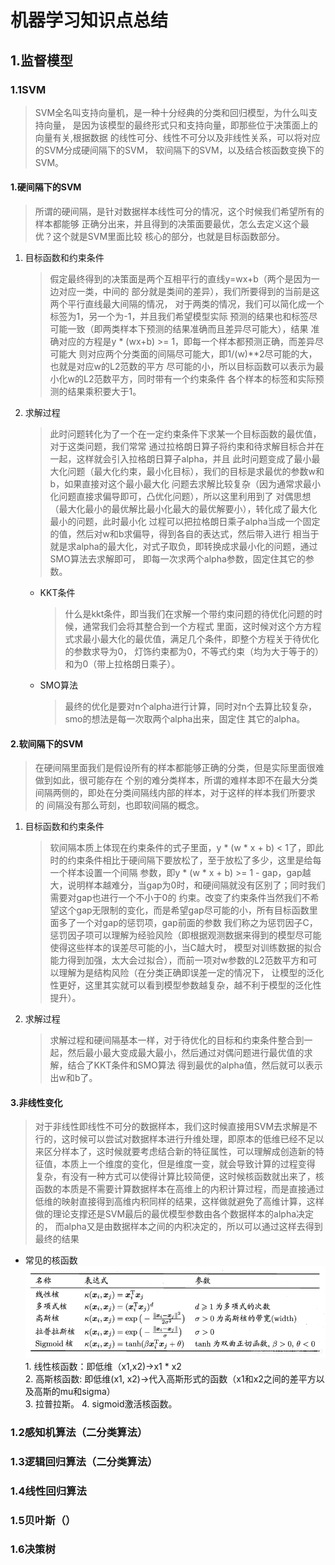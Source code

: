 # 机器学习知识点总结


## 1.监督模型

### 1.1SVM
> SVM全名叫支持向量机，是一种十分经典的分类和回归模型，为什么叫支持向量，
> 是因为该模型的最终形式只和支持向量，即那些位于决策面上的向量有关,根据数据
> 的线性可分、线性不可分以及非线性关系，可以将对应的SVM分成硬间隔下的SVM，
> 软间隔下的SVM，以及结合核函数变换下的SVM。
#### 1.硬间隔下的SVM
> 所谓的硬间隔，是针对数据样本线性可分的情况，这个时候我们希望所有的样本都能够
> 正确分出来，并且得到的决策面要最优，怎么去定义这个最优？这个就是SVM里面比较
> 核心的部分，也就是目标函数部分。
1. 目标函数和约束条件
   > 假定最终得到的决策面是两个互相平行的直线y=wx+b（两个是因为一边对应一类，中间的
   > 部分就是类间的差异），我们所要得到的当前是这两个平行直线最大间隔的情况，
   > 对于两类的情况，我们可以简化成一个标签为1，另一个为-1，并且我们希望模型实际
   > 预测的结果也和标签尽可能一致（即两类样本下预测的结果准确而且差异尽可能大），结果
   > 准确对应的方程是y * (wx+b) >= 1，即每一个样本都预测正确，而差异尽可能大
   > 则对应两个分类面的间隔尽可能大，即1/(w)**2尽可能的大，也就是对应w的L2范数的平方
   > 尽可能的小，所以目标函数可以表示为最小化w的L2范数平方，同时带有一个约束条件
   > 各个样本的标签和实际预测的结果乘积要大于1。
2. 求解过程
   > 此时问题转化为了一个在一定约束条件下求某一个目标函数的最优值，对于这类问题，我们常常
   > 通过拉格朗日算子将约束和待求解目标合并在一起，这样就会引入拉格朗日算子alpha，并且
   > 此时问题变成了最小最大化问题（最大化约束，最小化目标），我们的目标是求最优的参数w和b，如果直接对这个最小最大化
   > 问题去求解比较复杂（因为通常求最小化问题直接求偏导即可，凸优化问题），所以这里利用到了
   > 对偶思想（最大化最小的最优解比最小化最大的最优解要小），转化成了最大化最小的问题，此时最小化
   > 过程可以把拉格朗日乘子alpha当成一个固定的值，然后对w和b求偏导，得到各自的表达式，然后带入进行
   > 相当于就是求alpha的最大化，对式子取负，即转换成求最小化的问题，通过SMO算法去求解即可，
   > 即每一次求两个alpha参数，固定住其它的参数。
   - KKT条件
     >  什么是kkt条件，即当我们在求解一个带约束问题的待优化问题的时候，通常我们会将其整合到一个方程式
     里面，这时候对这个方方程式求最小最大化的最优值，满足几个条件，即整个方程关于待优化的参数求导为0，
     灯饰约束都为0，不等式约束（均为大于等于的）和为0（带上拉格朗日乘子）。
   - SMO算法
     > 最终的优化是要对n个alpha进行计算，同时对n个去算比较复杂，smo的想法是每一次取两个alpha出来，固定住
     其它的alpha。
#### 2.软间隔下的SVM
   > 在硬间隔里面我们是假设所有的样本都能够正确的分类，但是实际里面很难做到如此，很可能存在
> 个别的难分类样本，所谓的难样本即不在最大分类间隔两侧的，即处在分类间隔线内部的样本，对于这样的样本我们所要求 的 
   间隔没有那么苛刻，也即软间隔的概念。
1. 目标函数和约束条件
   > 软间隔本质上体现在约束条件的式子里面，y * (w * x + b) < 1了，即此时的约束条件相比于硬间隔下要放松了，至于放松了多少，这里是给每一个样本设置一个间隔
   参数，即y * (w * x + b) >= 1 - gap，gap越大，说明样本越难分，当gap为0时，和硬间隔就没有区别了；同时我们需要对gap也进行一个不小于0的
   约束。改变了约束条件当然我们不希望这个gap无限制的变化，而是希望gap尽可能的小，所有目标函数里面多了一个对gap的惩罚项，gap前面的参数
   我们称之为惩罚因子C，惩罚因子项可以理解为经验风险（即根据观测数据来得到的模型尽可能使得这些样本的误差尽可能的小，当C越大时，
   模型对训练数据的拟合能力得到加强，太大会过拟合），而前一项对w参数的L2范数平方和可以理解为是结构风险（在分类正确即误差一定的情况下，
   让模型的泛化性更好，这里其实就可以看到模型参数越复杂，越不利于模型的泛化性提升）。
2. 求解过程
   >  求解过程和硬间隔基本一样，对于待优化的目标和约束条件整合到一起，然后最小最大变成最大最小，然后通过对偶问题进行最优值的求解，结合了KKT条件和SMO算法
   得到最优的alpha值，然后就可以表示出w和b了。
#### 3.非线性变化
> 对于非线性即线性不可分的数据样本，我们这时候直接用SVM去求解是不行的，这时候可以尝试对数据样本进行升维处理，即原本的低维已经不足以
> 来区分样本了，这时候就要考虑结合新的特征属性，可以理解成创造新的特征值，本质上一个维度的变化，但是维度一变，就会导致计算的过程变得
> 复杂，有没有一种方式可以使得计算比较简便，这时候核函数就出来了，核函数的本质是不需要计算数据样本在高维上的内积计算过程，而是直接通过
> 低维的映射直接得到高维内积同样的结果，这样做就避免了高维计算，这样做的理论支撑还是SVM最后的最优模型参数由各个数据样本的alpha决定的，
> 而alpha又是由数据样本之间的内积决定的，所以可以通过这样去得到最终的结果
- 常见的核函数
  ![Kernels](pics/SVMKernels.png)
      1. 线性核函数：即低维（x1,x2)→x1 * x2  
      2. 高斯核函数: 即低维(x1, x2)→代入高斯形式的函数（x1和x2之间的差平方以及高斯的mu和sigma）  
      3. 拉普拉斯。
      4. sigmoid激活核函数。
### 1.2感知机算法（二分类算法）

### 1.3逻辑回归算法（二分类算法）

### 1.4线性回归算法

### 1.5贝叶斯（）

### 1.6决策树
